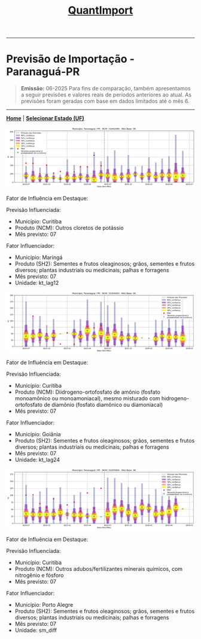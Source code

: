 <header>
    <h1><a href="https://quantimportbrazil.github.io/Sobre/">QuantImport</a></h1>
</header>

---

# Previsão de Importação - Paranaguá-PR

> **Emissão:** 06-2025
> Para fins de comparação, também apresentamos a seguir previsões e valores reais de períodos anteriores ao atual.
> As previsões foram geradas com base em dados limitados até o mês 6.

---

**[Home](https://quantimportbrazil.github.io/Sobre/)** | **[Selecionar Estado (UF)](https://quantimportbrazil.github.io/Unidades_Federativas/)**


![Gráfico de Previsão](31042090.png)

Fator de Influência em Destaque:

Previsão Influenciada:
- Município: Curitiba
- Produto (NCM): Outros cloretos de potássio 
- Mês previsto: 07

Fator Influenciador:
- Município: Maringá
- Produto (SH2): Sementes e frutos oleaginosos; grãos, sementes e frutos diversos; plantas industriais ou medicinais; palhas e forragens
- Mês previsto: 07
- Unidade: kt_lag12







![Gráfico de Previsão](31054000.png)

Fator de Influência em Destaque:

Previsão Influenciada:
- Município: Curitiba
- Produto (NCM): Diidrogeno-ortofosfato de amônio (fosfato monoamônico ou monoamoniacal), mesmo misturado com hidrogeno-ortofosfato de diamônio (fosfato diamônico ou diamoniacal) 
- Mês previsto: 07

Fator Influenciador:
- Município: Goiânia
- Produto (SH2): Sementes e frutos oleaginosos; grãos, sementes e frutos diversos; plantas industriais ou medicinais; palhas e forragens
- Mês previsto: 07
- Unidade: kt_lag24







![Gráfico de Previsão](31055900.png)

Fator de Influência em Destaque:

Previsão Influenciada:
- Município: Curitiba
- Produto (NCM): Outros adubos/fertilizantes minerais químicos, com nitrogênio e fósforo 
- Mês previsto: 07

Fator Influenciador:
- Município: Porto Alegre
- Produto (SH2): Sementes e frutos oleaginosos; grãos, sementes e frutos diversos; plantas industriais ou medicinais; palhas e forragens
- Mês previsto: 07
- Unidade: sm_diff





